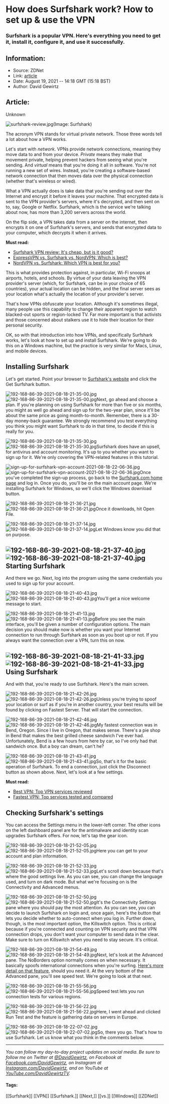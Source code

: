 # How does Surfshark work? How to set up & use the VPN
### Surfshark is a popular VPN. Here's everything you need to get it, install it, configure it, and use it successfully.

## Information:
+ Source: ZDNet
+ Link: [article](https://www.zdnet.com/article/how-does-surfshark-work-plus-how-to-set-it-up-and-use-it-tutorial/)
+ Date: August 19, 2021 -- 14:18 GMT (15:18 BST)
+ Author: David Gewirtz


## Article:
Unknown

![surfshark-review.jpg](https://www.zdnet.com/a/hub/i/r/2021/08/19/4c62a268-04f2-4840-b41c-78bbb965360f/resize/1200xauto/dc59258c4ec99d700c60ebd990b99169/surfshark-review.jpg)(Image: Surfshark)

The acronym VPN stands for virtual private network. Those three words tell a lot about how a VPN works. 

Let's start with *network*. VPNs provide network connections, meaning they move data to and from your device. *Private* means they make that movement private, helping prevent hackers from seeing what you're sending. And *virtual* means that you're doing it all in software. You're not running a new set of wires. Instead, you're creating a software-based network connection that then moves data over the physical connection (whether that's wireless or wired). 

What a VPN actually does is take data that you're sending out over the Internet and encrypt it before it leaves your machine. That encrypted data is sent to the VPN provider's servers, where it's decrypted, and then sent on to, say, Google or Netflix. Surfshark, which is the service we're talking about now, has more than 3,200 servers across the world. 

On the flip side, a VPN takes data from a server on the internet, then encrypts it on one of Surfshark's servers, and sends that encrypted data to your computer, which decrypts it when it arrives. 

**Must read:**

* [Surfshark VPN review: It's cheap, but is it good?](https://www.zdnet.com/article/surfshark-vpn-review/)
* [ExpressVPN vs. Surfshark vs. NordVPN: Which is best?](https://www.zdnet.com/article/expressvpn-vs-surfshark-vs-nordvpn-which-vpn-service-is-best/)
* [NordVPN vs. Surfshark: Which VPN is best for you?](https://www.zdnet.com/article/nordvpn-vs-surfshark-which-vpn-is-best-for-you/)

This is what provides protection against, in particular, Wi-Fi snoops at airports, hotels, and schools. By virtue of your data leaving the VPN provider's server (which, for Surfshark, can be in your choice of 65 countries), your actual location can be hidden, and the final server sees as your location what's actually the location of your provider's server. 

That's how VPNs obfuscate your location. Although it's sometimes illegal, many people use this capability to change their apparent region to watch blacked-out sports or region-locked TV. Far more important is that activists and those concerned about stalkers use it to hide their location for their personal security. 






OK, so with that introduction into how VPNs, and specifically Surfshark works, let's look at how to set up and install Surfshark. We're going to do this on a Windows machine, but the practice is very similar for Macs, Linux, and mobile devices. 

 Installing Surfshark
---------------------

Let's get started. Point your browser to [Surfshark's website](https://get.surfshark.net/aff_c?offer_id=50&aff_id=1511&source=zdnet&aff_sub=%5Bsubid_value%5D&aff_sub2=howdoessurfsharkwork) and click the Get Surfshark button. 

![192-168-86-39-2021-08-18-21-35-00.jpg]()![192-168-86-39-2021-08-18-21-35-00.jpg](https://www.zdnet.com/a/hub/i/r/2021/08/19/0fde59ab-b130-42ba-ae96-5fec1ce666d0/resize/1200xauto/500a4aef831b662c16eb5ce5979edb0d/192-168-86-39-2021-08-18-21-35-00.jpg)Next, go ahead and choose a plan. If you're planning on using Surfshark for more than five or six months, you might as well go ahead and sign up for the two-year plan, since it'll be about the same price as going month-to-month. Remember, there is a 30-day money-back guarantee. We strongly recommend you test everything you think you might want Surfshark to do in that time, to decide if this is really for you. 

![192-168-86-39-2021-08-18-21-35-30.jpg]()![192-168-86-39-2021-08-18-21-35-30.jpg](https://www.zdnet.com/a/hub/i/r/2021/08/19/2fb2dd75-bd3a-4a65-86c6-d3d92cc64220/resize/1200xauto/21ec8c8d5a354f0a18ffbc7a0864ae6f/192-168-86-39-2021-08-18-21-35-30.jpg)Surfshark does have an upsell, for antivirus and account monitoring. It's up to you whether you want to sign up for it. We're only covering the VPN-related features in this tutorial. 

![sign-up-for-surfshark-vpn-account-2021-08-18-22-06-36.jpg]()![sign-up-for-surfshark-vpn-account-2021-08-18-22-06-36.jpg](https://www.zdnet.com/a/hub/i/2021/08/19/e70b4dbe-05b5-4f50-9235-96d76b606cc0/sign-up-for-surfshark-vpn-account-2021-08-18-22-06-36.jpg)Once you've completed the sign-up process, go back to the [Surfshark.com home page](https://get.surfshark.net/aff_c?offer_id=50&aff_id=1511&source=zdnet&aff_sub=%5Bsubid_value%5D&aff_sub2=howdoessurfsharkwork) and log in. Once you do, you'll be on the main account page. We're installing Surfshark for Windows, so we'll click the Windows download button. 

![192-168-86-39-2021-08-18-21-36-21.jpg]()![192-168-86-39-2021-08-18-21-36-21.jpg](https://www.zdnet.com/a/hub/i/r/2021/08/19/8d657a39-5ffd-4889-9ddb-dc9ce8bcc0e5/resize/1200xauto/b3edbd9da220ddeb07a3b3a2036c714c/192-168-86-39-2021-08-18-21-36-21.jpg)Once it downloads, hit Open File. 

![192-168-86-39-2021-08-18-21-37-14.jpg]()![192-168-86-39-2021-08-18-21-37-14.jpg](https://www.zdnet.com/a/hub/i/r/2021/08/19/14e92dbd-d975-4a73-8d23-b67ce792963c/resize/1200xauto/10110d97b027c5a79ae2f5458b1a5741/192-168-86-39-2021-08-18-21-37-14.jpg)Let Windows know you did that on purpose. 

![192-168-86-39-2021-08-18-21-37-40.jpg]()![192-168-86-39-2021-08-18-21-37-40.jpg](https://www.zdnet.com/a/hub/i/r/2021/08/19/ee7efe28-1a11-4ab1-a38e-568a8ae73120/resize/1200xauto/f967751112864927a12ed97b159e9b92/192-168-86-39-2021-08-18-21-37-40.jpg) Starting Surfshark
-------------------

And there we go. Next, log into the program using the same credentials you used to sign up for your account. 

![192-168-86-39-2021-08-18-21-40-43.jpg]()![192-168-86-39-2021-08-18-21-40-43.jpg](https://www.zdnet.com/a/hub/i/r/2021/08/19/253fa5df-1fcd-4c5b-b0f3-f4effdfdbbdb/resize/1200xauto/b944e91226678b1c91555812b1835cc0/192-168-86-39-2021-08-18-21-40-43.jpg)You'll get a nice welcome message to start. 

![192-168-86-39-2021-08-18-21-41-13.jpg]()![192-168-86-39-2021-08-18-21-41-13.jpg](https://www.zdnet.com/a/hub/i/r/2021/08/19/4d4ea814-dec2-4666-a241-2a6e5e4c0fd3/resize/1200xauto/31c6a59cc89e2a2717008121501ba216/192-168-86-39-2021-08-18-21-41-13.jpg)Before you see the main interface, you'll be given a number of configuration options. The main decision you should make now is whether you want your Internet connection to run through Surfshark as soon as you boot up or not. If you always want the connection over a VPN, turn this on now. 

![192-168-86-39-2021-08-18-21-41-33.jpg]()![192-168-86-39-2021-08-18-21-41-33.jpg](https://www.zdnet.com/a/hub/i/r/2021/08/19/f0a57e34-4de4-469a-b1d7-af70ee21c5d2/resize/1200xauto/fd9acf91ef64ab6f6638d49fb6909c15/192-168-86-39-2021-08-18-21-41-33.jpg) Using Surfshark
----------------

And with that, you're ready to use Surfshark. Here's the main screen. 

![192-168-86-39-2021-08-18-21-42-26.jpg]()![192-168-86-39-2021-08-18-21-42-26.jpg](https://www.zdnet.com/a/hub/i/r/2021/08/19/ee996e77-10a4-481f-b877-1ab05616675f/resize/1200xauto/c40552d9212026a65b92426392ffe794/192-168-86-39-2021-08-18-21-42-26.jpg)Unless you're trying to spoof your location or surf as if you're in another country, your best results will be found by clicking on Fastest Server. That will start the connection. 

![192-168-86-39-2021-08-18-21-42-46.jpg]()![192-168-86-39-2021-08-18-21-42-46.jpg](https://www.zdnet.com/a/hub/i/r/2021/08/19/dcd88020-8225-4910-b4cb-589d63eb1a63/resize/1200xauto/39a1cd19bd5ad0cade1079f4a7a1a9d0/192-168-86-39-2021-08-18-21-42-46.jpg)My fastest connection was in Bend, Oregon. Since I live in Oregon, that makes sense. There's a pie shop in Bend that makes the best grilled cheese sandwich I've ever had. Unfortunately, Bend is a few hours from here by car, so I've only had that sandwich once. But a boy can dream, can't he? 

![192-168-86-39-2021-08-18-21-43-41.jpg]()![192-168-86-39-2021-08-18-21-43-41.jpg](https://www.zdnet.com/a/hub/i/r/2021/08/19/47314ab6-aee5-411b-9923-87cff9f16fa7/resize/1200xauto/8f3607c4b25154779df74ebc67a6a292/192-168-86-39-2021-08-18-21-43-41.jpg)So, that's it for the basic operation of Surfshark. To end a connection, just click the Disconnect button as shown above. Next, let's look at a few settings. 

**Must read:**

* [Best VPN: Top VPN services reviewed](https://www.zdnet.com/article/best-vpn/)
* [Fastest VPN: Top services tested and compared](https://www.zdnet.com/article/fastest-vpn/)

 Checking Surfshark's settings
------------------------------

You can access the Settings menu in the lower-left corner. The other icons on the left dashboard panel are for the antimalware and identity scan upgrades Surfshark offers. For now, let's tap the gear icon. 

![192-168-86-39-2021-08-18-21-52-05.jpg]()![192-168-86-39-2021-08-18-21-52-05.jpg](https://www.zdnet.com/a/hub/i/r/2021/08/19/0fa94b93-97b2-4643-8c98-018c59fd59b9/resize/1200xauto/7553c7951ed502c8e6715203ba51afb6/192-168-86-39-2021-08-18-21-52-05.jpg)Here you can get to your account and plan information. 

![192-168-86-39-2021-08-18-21-52-33.jpg]()![192-168-86-39-2021-08-18-21-52-33.jpg](https://www.zdnet.com/a/hub/i/r/2021/08/19/96c2df87-08f0-40bc-95d8-102ba9d76dc6/resize/1200xauto/1b9b99dda1a4aac33c7e063d9795516d/192-168-86-39-2021-08-18-21-52-33.jpg)Let's scroll down because that's where the good settings live. As you can see, you can change the language used, and turn on dark mode. But what we're focusing on is the Connectivity and Advanced menus. 

![192-168-86-39-2021-08-18-21-52-50.jpg]()![192-168-86-39-2021-08-18-21-52-50.jpg](https://www.zdnet.com/a/hub/i/r/2021/08/19/f324f920-dc0e-4586-996d-b5d501cb6c83/resize/1200xauto/cd269a6ab6ea8bab88883a4db72e7ef4/192-168-86-39-2021-08-18-21-52-50.jpg)It's the Connectivity Settings pane where you should pay the most attention. As you can see, you can decide to launch Surfshark on login and, once again, here's the button that lets you decide whether to auto-connect when you log in. Further down, though, is the most important option, the Killswitch option. This is critical because if you're connected and counting on VPN security and that VPN connection drops, you don't want your computer to send data in the clear. Make sure to turn on Killswitch when you need to stay secure. It's critical. 

![192-168-86-39-2021-08-18-21-54-49.jpg]()![192-168-86-39-2021-08-18-21-54-49.jpg](https://www.zdnet.com/a/hub/i/r/2021/08/19/75589455-0944-464d-a986-d771d4c02bb8/resize/1200xauto/f0d528f03573298835e40d324b005adc/192-168-86-39-2021-08-18-21-54-49.jpg)Next, let's look at the Advanced pane. The NoBorders option normally comes on when necessary. It basically spoofs international connections when you're surfing. [Here's more detail on that feature](https://support.surfshark.com/hc/en-us/articles/360010423359-What-is-NoBorders-and-how-to-use-it-), should you need it. At the very bottom of the Advanced pane, you'll see speed test. We're going to look at that next. 

![192-168-86-39-2021-08-18-21-55-56.jpg]()![192-168-86-39-2021-08-18-21-55-56.jpg](https://www.zdnet.com/a/hub/i/r/2021/08/19/06048099-b313-4f14-b6bc-976db3a3d3c0/resize/1200xauto/6aa8fcc96d13f51ee62879002c974c20/192-168-86-39-2021-08-18-21-55-56.jpg)Speed test lets you run connection tests for various regions. 

![192-168-86-39-2021-08-18-21-56-22.jpg]()![192-168-86-39-2021-08-18-21-56-22.jpg](https://www.zdnet.com/a/hub/i/r/2021/08/19/b3109b88-b2ed-4cf1-b195-40ac734eaac0/resize/1200xauto/db0bc7c4f0bd27ed350e3cfe0a8a4d7e/192-168-86-39-2021-08-18-21-56-22.jpg)Here, I went ahead and clicked Run Test and the feature is gathering data on servers in Europe. 

![192-168-86-39-2021-08-18-22-07-02.jpg]()![192-168-86-39-2021-08-18-22-07-02.jpg](https://www.zdnet.com/a/hub/i/r/2021/08/19/141f6ed3-7f2e-4d2c-9ac5-f6931d5aed3a/resize/1200xauto/1830a4183a1fde73759fbb8ddfcced0e/192-168-86-39-2021-08-18-22-07-02.jpg)So, there you go. That's how to use Surfshark. Let us know what you think in the comments below. 



---

*You can follow my day-to-day project updates on social media. Be sure to follow me on Twitter at [@DavidGewirtz](https://twitter.com/davidgewirtz), on Facebook at [Facebook.com/DavidGewirtz](https://www.facebook.com/davidgewirtz), on Instagram at [Instagram.com/DavidGewirtz](https://www.instagram.com/DavidGewirtz/), and on YouTube at [YouTube.com/DavidGewirtzTV](https://www.youtube.com/user/DavidGewirtzTV).* 


 





#### Tags:
[[Surfshark]] [[VPN]] [[Surfshark.]] [[Next,]] [[vs.]] [[Windows]] [[ZDNet]]
